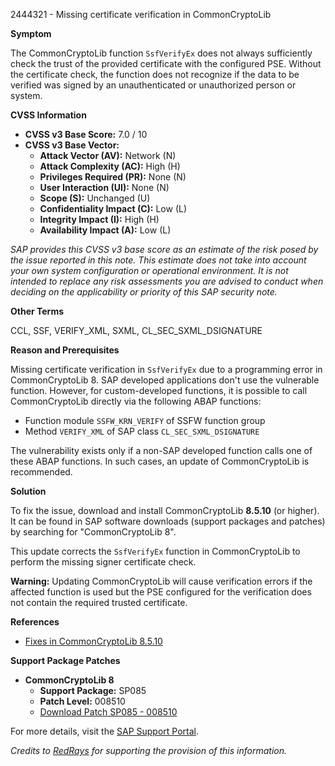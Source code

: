 2444321 - Missing certificate verification in CommonCryptoLib

**Symptom**

The CommonCryptoLib function `SsfVerifyEx` does not always sufficiently check the trust of the provided certificate with the configured PSE. Without the certificate check, the function does not recognize if the data to be verified was signed by an unauthenticated or unauthorized person or system.

**CVSS Information**

- **CVSS v3 Base Score:** 7.0 / 10
- **CVSS v3 Base Vector:**
  - **Attack Vector (AV):** Network (N)
  - **Attack Complexity (AC):** High (H)
  - **Privileges Required (PR):** None (N)
  - **User Interaction (UI):** None (N)
  - **Scope (S):** Unchanged (U)
  - **Confidentiality Impact (C):** Low (L)
  - **Integrity Impact (I):** High (H)
  - **Availability Impact (A):** Low (L)

*SAP provides this CVSS v3 base score as an estimate of the risk posed by the issue reported in this note. This estimate does not take into account your own system configuration or operational environment. It is not intended to replace any risk assessments you are advised to conduct when deciding on the applicability or priority of this SAP security note.*

**Other Terms**

CCL, SSF, VERIFY_XML, SXML, CL_SEC_SXML_DSIGNATURE

**Reason and Prerequisites**

Missing certificate verification in `SsfVerifyEx` due to a programming error in CommonCryptoLib 8. SAP developed applications don't use the vulnerable function. However, for custom-developed functions, it is possible to call CommonCryptoLib directly via the following ABAP functions:
- Function module `SSFW_KRN_VERIFY` of SSFW function group
- Method `VERIFY_XML` of SAP class `CL_SEC_SXML_DSIGNATURE`

The vulnerability exists only if a non-SAP developed function calls one of these ABAP functions. In such cases, an update of CommonCryptoLib is recommended.

**Solution**

To fix the issue, download and install CommonCryptoLib **8.5.10** (or higher). It can be found in SAP software downloads (support packages and patches) by searching for "CommonCryptoLib 8".

This update corrects the `SsfVerifyEx` function in CommonCryptoLib to perform the missing signer certificate check.

**Warning:** Updating CommonCryptoLib will cause verification errors if the affected function is used but the PSE configured for the verification does not contain the required trusted certificate.

**References**

- [Fixes in CommonCryptoLib 8.5.10](https://me.sap.com/notes/2427966)

**Support Package Patches**

- **CommonCryptoLib 8**
  - **Support Package:** SP085
  - **Patch Level:** 008510
  - [Download Patch SP085 - 008510](https://me.sap.com/sap/support/swdc/notes?cvnr=67838200100200022586&support_package=SP085&patch_level=008510)

For more details, visit the [SAP Support Portal](https://me.sap.com/notes/0002444321).

*Credits to [RedRays](https://redrays.io) for supporting the provision of this information.*